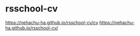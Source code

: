 # rsschool-cv
https://nehachu-ha.github.io/rsschool-cv/cv
https://nehachu-ha.github.io/rsschool-cv/
